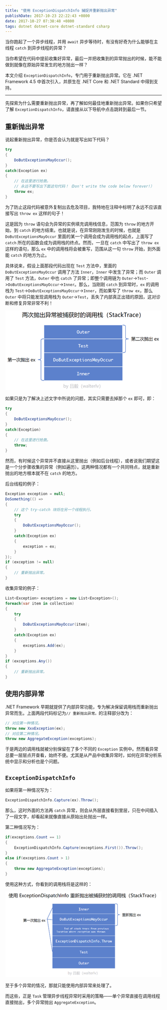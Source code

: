 ```yaml
---
title: "使用 ExceptionDispatchInfo 捕捉并重新抛出异常"
publishDate: 2017-10-23 22:22:43 +0800
date: 2017-10-27 07:38:48 +0800
tags: dotnet dotnet-core dotnet-standard csharp
---
```


当你跑起了一个异步线程，并用 `await` 异步等待时，有没有好奇为什么能够在主线程 `catch` 到异步线程的异常？

当你希望在代码中提前收集好异常，最后一并把收集到的异常抛出的时候，能不能做到就像在原始异常发生的地方抛出一样？

本文介绍 `ExceptionDispatchInfo`，专门用于重新抛出异常。它在 .NET Framework 4.5 中首次引入，并原生在 .NET Core 和 .NET Standard 中得到支持。

---

先探索为什么需要重新抛出异常，再了解如何最佳地重新抛出异常。如果你只希望了解 `ExceptionDispatchInfo`，请直接从以下导航中点击跳转到最后一节。

<p id="toc"></p>

## 重新抛出异常

说起重新抛出异常，你是否会认为就是写出如下代码？

```csharp
try
{
    DoButExceptionsMayOccur();
}
catch(Exception ex)
{
    // 在这里进行抢救。
    // 永远不要写出下面这句代码！（Don't write the code below forever!）
    throw ex;
}
```

为了防止这段代码被意外复制出去危及项目，我特地在注释中标明了永远不应该直接写出 `throw ex` 这样的句子！

这是因为 `throw` 语句会为异常的实例填充调用栈信息，范围为 `throw` 的地方开始，到 `catch` 的地方结束。也就是说，在异常刚刚发生的时候，也就是 `DoButExceptionsMayOccur` 里面的某一个调用会成为调用栈的起点，上面写了 `catch` 所在的函数会成为调用栈的终点。然而，一旦在 `catch` 中写出了 `throw ex` 这样的语句，那么 `ex` 中的调用栈将会被重写，范围从这一句 `throw` 开始，到外面能 `catch` 的地方为止。

具体说来，假设上面那段代码出现在 `Test` 方法中，里面的 `DoButExceptionsMayOccur` 调用了方法 `Inner`，`Inner` 中发生了异常；而 `Outer` 调用了 `Test` 方法，`Outer` 中也 `catch` 了异常；即整个调用链为 `Outer`->`Test`->`DoButExceptionsMayOccur`->`Inner`。那么，当刚刚 `catch` 到异常时，`ex` 的调用栈为 `Test`->`DoButExceptionsMayOccur`->`Inner`，而如果写了 `throw ex`，那么 `Outer` 中将只能发现调用栈为 `Outer`->`Test`，丢失了内部真正出错的原因，这对诊断和修复异常非常不利！

![两次抛出异常时收获的调用栈](/static/posts/2017-10-23-21-31-48.png)

如果只是为了解决上述文字中所说的问题，其实只需要去掉那个 `ex` 即可，即：

```csharp
try
{
    DoButExceptionsMayOccur();
}
catch(Exception)
{
    // 在这里进行抢救。
    throw;
}
```

然而，有时候这个异常并不直接从这里抛出（例如后台线程），或者说我们期望这是一个分步骤收集的异常（例如遍历）。这两种情况都有一个共同特点，就是重新抛出的地方根本就不在 `catch` 的地方。

后台线程的例子：

```csharp
Exception exception = null;
DoSomething(() =>
{
    // 这个 try-catch 块将在另一个线程执行。
    try
    {
        DoButExceptionsMayOccur();
    }
    catch(Exception ex)
    {
        exception = ex;
    }
});
if (exception != null)
{
    // 重新抛出异常。
}
```

收集异常的例子：

```csharp
List<Exception> exceptions = new List<Exception>();
foreach(var item in collection)
{
    try
    {
        DoButExceptionsMayOccur(item);
    }
    catch(Exception ex)
    {
        exceptions.Add(ex);
    }
}
if (exceptions.Any())
{
    // 重新抛出异常。
}
```

## 使用内部异常

.NET Framework 早期就提供了内部异常功能，专为解决保留调用栈而重新抛出异常而生。上面两段代码标记为`// 重新抛出异常。`的注释部分改为：

```csharp
// 对应第一种情况。
throw new XxxException(ex);
// 对应第二种情况。
throw new AggregateException(exceptions);
```

于是两边的调用栈就被分别保留在了多个不同的 `Exception` 实例中。然而看异常总要一层层点开查看，始终不便。尤其是从产品中收集异常时，如何在异常分析系统中显示和分析也是个问题。

## `ExceptionDispatchInfo`

如果将第一种情况写为：

```csharp
ExceptionDispatchInfo.Capture(ex).Throw();
```

那么，这时外面的方法再 `catch` 异常，则会从外层直接看到里层，只在中间插入了一段文字，却看起来就像直接从原始出处抛出一样。

第二种情况写为：

```csharp
if(exceptions.Count == 1)
{
    ExceptionDispatchInfo.Capture(exceptions.First()).Throw();
}
else if(exceptions.Count > 1)
{
    throw new AggregateException(exceptions);
}
```

使用这种方式，你看到的调用栈将是这样的：

![使用 ExceptionDispatchInfo 的调用栈](/static/posts/2017-10-23-22-22-30.png)

至于多个异常的情况，那就只能使用内部异常来处理了。

而这些，正是 `Task` 管理异步线程异常时采用的策略——单个异常直接在调用线程直接抛出，多个异常抛出 `AggregateException`。
